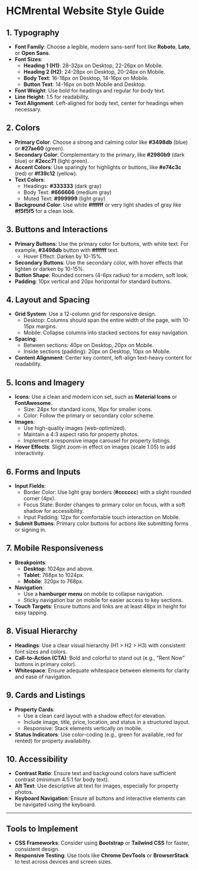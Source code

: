 # **HCMrental Website Style Guide**

## **1. Typography**

- **Font Family**: Choose a legible, modern sans-serif font like **Roboto**, **Lato**, or **Open Sans**.
- **Font Sizes**:
  - **Heading 1 (H1)**: 28-32px on Desktop, 22-26px on Mobile.
  - **Heading 2 (H2)**: 24-28px on Desktop, 20-24px on Mobile.
  - **Body Text**: 16-18px on Desktop, 14-16px on Mobile.
  - **Button Text**: 14-16px on both Mobile and Desktop.
- **Font Weight**: Use bold for headings and regular for body text.
- **Line Height**: 1.5 for readability.
- **Text Alignment**: Left-aligned for body text, center for headings when necessary.

## **2. Colors**

- **Primary Color**: Choose a strong and calming color like **#3498db** (blue) or **#27ae60** (green).
- **Secondary Color**: Complementary to the primary, like **#2980b9** (dark blue) or **#2ecc71** (light green).
- **Accent Colors**: Use sparingly for highlights or buttons, like **#e74c3c** (red) or **#f39c12** (yellow).
- **Text Colors**:
  - Headings: **#333333** (dark gray)
  - Body Text: **#666666** (medium gray)
  - Muted Text: **#999999** (light gray)
- **Background Color**: Use white **#ffffff** or very light shades of gray like **#f5f5f5** for a clean look.

## **3. Buttons and Interactions**

- **Primary Buttons**: Use the primary color for buttons, with white text. For example, **#3498db** button with **#ffffff** text.
  - Hover Effect: Darken by 10-15%.
- **Secondary Buttons**: Use the secondary color, with hover effects that lighten or darken by 10-15%.
- **Button Shape**: Rounded corners (4-6px radius) for a modern, soft look.
- **Padding**: 10px vertical and 20px horizontal for standard buttons.

## **4. Layout and Spacing**

- **Grid System**: Use a 12-column grid for responsive design.
  - Desktop: Columns should span the entire width of the page, with 10-15px margins.
  - Mobile: Collapse columns into stacked sections for easy navigation.
- **Spacing**:
  - Between sections: 40px on Desktop, 20px on Mobile.
  - Inside sections (padding): 20px on Desktop, 10px on Mobile.
- **Content Alignment**: Center key content, left-align text-heavy content for readability.

## **5. Icons and Imagery**

- **Icons**: Use a clean and modern icon set, such as **Material Icons** or **FontAwesome**.
  - Size: 24px for standard icons, 16px for smaller icons.
  - Color: Follow the primary or secondary color scheme.
- **Images**:
  - Use high-quality images (web-optimized).
  - Maintain a 4:3 aspect ratio for property photos.
  - Implement a responsive image carousel for property listings.
- **Hover Effects**: Slight zoom-in effect on images (scale 1.05) to add interactivity.

## **6. Forms and Inputs**

- **Input Fields**:
  - Border Color: Use light gray borders (**#cccccc**) with a slight rounded corner (4px).
  - Focus State: Border changes to primary color on focus, with a soft shadow for accessibility.
  - Input Padding: 12px for comfortable touch interaction on Mobile.
- **Submit Buttons**: Primary color buttons for actions like submitting forms or signing in.

## **7. Mobile Responsiveness**

- **Breakpoints**:
  - **Desktop**: 1024px and above.
  - **Tablet**: 768px to 1024px.
  - **Mobile**: 320px to 768px.
- **Navigation**:
  - Use a **hamburger menu** on mobile to collapse navigation.
  - Sticky navigation bar on mobile for easier access to key sections.
- **Touch Targets**: Ensure buttons and links are at least 48px in height for easy tapping.

## **8. Visual Hierarchy**

- **Headings**: Use a clear visual hierarchy (H1 > H2 > H3) with consistent font sizes and colors.
- **Call-to-Action (CTA)**: Bold and colorful to stand out (e.g., “Rent Now” buttons in primary color).
- **Whitespace**: Ensure adequate whitespace between elements for clarity and ease of navigation.

## **9. Cards and Listings**

- **Property Cards**:
  - Use a clean card layout with a shadow effect for elevation.
  - Include image, title, price, location, and status in a structured layout.
  - Responsive: Stack elements vertically on mobile.
- **Status Indicators**: Use color-coding (e.g., green for available, red for rented) for property availability.

## **10. Accessibility**

- **Contrast Ratio**: Ensure text and background colors have sufficient contrast (minimum 4.5:1 for body text).
- **Alt Text**: Use descriptive alt text for images, especially for property photos.
- **Keyboard Navigation**: Ensure all buttons and interactive elements can be navigated using the keyboard.

---

## **Tools to Implement**

- **CSS Frameworks**: Consider using **Bootstrap** or **Tailwind CSS** for faster, consistent design.
- **Responsive Testing**: Use tools like **Chrome DevTools** or **BrowserStack** to test across devices and screen sizes.
